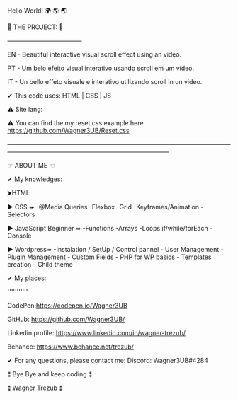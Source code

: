 Hello World! 🌍 🌎 🌏

📑 THE PROJECT: 📑

————————————

EN - Beautiful interactive visual scroll effect using an video.

PT - Um belo efeito visual interativo usando scroll em um vídeo.

IT - Un bello effeto visuale e interativo utilizando scroll in un video.

✔ This code uses: HTML | CSS | JS 

⚠ Site lang:

⚠ You can find the my reset.css example here https://github.com/Wagner3UB/Reset.css

——————————————————————————————————————————————————————————————

☞ ABOUT ME ☜

✔ My knowledges:

⮞HTML

▶ CSS ➠ -@Media Queries -Flexbox -Grid -Keyframes/Animation -Selectors

▶ JavaScript Beginner ➠ -Functions -Arrays -Loops if/while/forEach -Console

▶ Wordpress➠ -Instalation / SetUp / Control pannel - User Management - Plugin Management - Custom Fields - PHP for WP basics - Templates creation - Child theme

✔ My places:

'''''''''''

CodePen:https://codepen.io/Wagner3UB

GitHub: https://github.com/Wagner3UB/

Linkedin profile: https://www.linkedin.com/in/wagner-trezub/

Behance: https://www.behance.net/trezub/

✔ For any questions, please contact me: Discord: Wagner3UB#4284

⁑ Bye Bye and keep coding ⁑

⁑ Wagner Trezub ⁑
